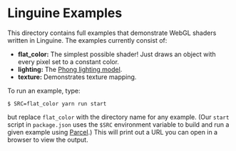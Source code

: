 # Linguine Examples

This directory contains full examples that demonstrate WebGL shaders written in Linguine.
The examples currently consist of:

* **flat_color:** The simplest possible shader! Just draws an object with every pixel set to a constant color.
* **lighting:** The [Phong lighting model][phong].
* **texture:** Demonstrates texture mapping.

[phong]: https://en.wikipedia.org/wiki/Phong_reflection_model

To run an example, type:

    $ SRC=flat_color yarn run start

but replace `flat_color` with the directory name for any example.
(Our `start` script in `package.json` uses the `$SRC` environment variable to build and run a given example using [Parcel][].)
This will print out a URL you can open in a browser to view the output.

[parcel]: https://parceljs.org
